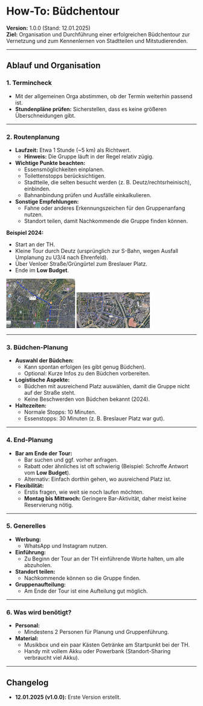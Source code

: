 # How-To: Büdchentour

**Version:** 1.0.0 (Stand: 12.01.2025)  
**Ziel:** Organisation und Durchführung einer erfolgreichen Büdchentour zur Vernetzung und zum Kennenlernen von Stadtteilen und Mitstudierenden.

---

## Ablauf und Organisation

### 1. Termincheck

- Mit der allgemeinen Orga abstimmen, ob der Termin weiterhin passend ist.
- **Stundenpläne prüfen:** Sicherstellen, dass es keine größeren Überschneidungen gibt.

---

### 2. Routenplanung

- **Laufzeit:** Etwa 1 Stunde (~5 km) als Richtwert.
  - **Hinweis:** Die Gruppe läuft in der Regel relativ zügig.
- **Wichtige Punkte beachten:**
  - Essensmöglichkeiten einplanen.
  - Toilettenstopps berücksichtigen.
  - Stadtteile, die selten besucht werden (z. B. Deutz/rechtsrheinisch), einbinden.
  - Bahnanbindung prüfen und Ausfälle einkalkulieren.
- **Sonstige Empfehlungen:**
  - Fahne oder anderes Erkennungszeichen für den Gruppenanfang nutzen.
  - Standort teilen, damit Nachkommende die Gruppe finden können.

**Beispiel 2024:**

- Start an der TH.
- Kleine Tour durch Deutz (ursprünglich zur S-Bahn, wegen Ausfall Umplanung zu U3/4 nach Ehrenfeld).
- Über Venloer Straße/Grüngürtel zum Breslauer Platz.
- Ende im **Low Budget**.

![Route 1](images/06-4-Erstis-Erstiwoche-Kiosktour-Route-1.png)
![Route 2](images/06-4-Erstis-Erstiwoche-Kiosktour-Route-2.png)

---

### 3. Büdchen-Planung

- **Auswahl der Büdchen:**
  - Kann spontan erfolgen (es gibt genug Büdchen).
  - Optional: Kurze Infos zu den Büdchen vorbereiten.
- **Logistische Aspekte:**
  - Büdchen mit ausreichend Platz auswählen, damit die Gruppe nicht auf der Straße steht.
  - Keine Beschwerden von Büdchen bekannt (2024).
- **Haltezeiten:**
  - Normale Stopps: 10 Minuten.
  - Essenstopps: 30 Minuten (z. B. Breslauer Platz war gut).

---

### 4. End-Planung

- **Bar am Ende der Tour:**
  - Bar suchen und ggf. vorher anfragen.
  - Rabatt oder ähnliches ist oft schwierig (Beispiel: Schroffe Antwort vom **Low Budget**).
  - Alternativ: Einfach dorthin gehen, wo ausreichend Platz ist.
- **Flexibilität:**
  - Erstis fragen, wie weit sie noch laufen möchten.
  - **Montag bis Mittwoch:** Geringere Bar-Aktivität, daher meist keine Reservierung nötig.

---

### 5. Generelles

- **Werbung:**
  - WhatsApp und Instagram nutzen.
- **Einführung:**
  - Zu Beginn der Tour an der TH einführende Worte halten, um alle abzuholen.
- **Standort teilen:**
  - Nachkommende können so die Gruppe finden.
- **Gruppenaufteilung:**
  - Am Ende der Tour ist eine Aufteilung gut möglich.

---

### 6. Was wird benötigt?

- **Personal:**
  - Mindestens 2 Personen für Planung und Gruppenführung.
- **Material:**
  - Musikbox und ein paar Kästen Getränke am Startpunkt bei der TH.
  - Handy mit vollem Akku oder Powerbank (Standort-Sharing verbraucht viel Akku).

---

## Changelog

- **12.01.2025 (v1.0.0):** Erste Version erstellt.

